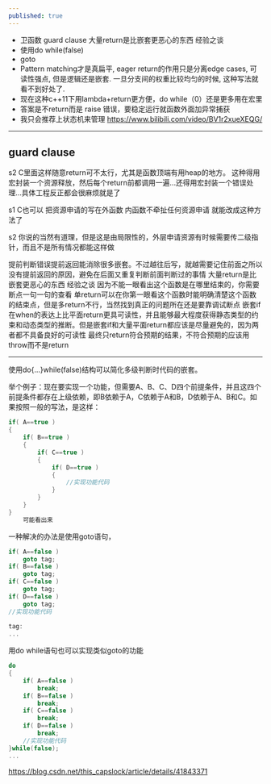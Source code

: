 ```yaml
---
published: true
---
```

* 卫函数 guard clause
  大量return是比嵌套更恶心的东西 经验之谈
* 使用do while(false)
* goto
* Pattern matching才是真扁平, eager return的作用只是分离edge cases, 可读性强点, 但是逻辑还是嵌套. 一旦分支间的权重比较均匀的时候, 这种写法就看不到好处了.
* 现在这种c++11下用lambda+return更方便，do while（0）还是更多用在宏里
* 答案是不return而是 raise 错误，要稳定运行就函数外面加异常捕获
* 我只会推荐上状态机来管理
  https://www.bilibili.com/video/BV1r2xueXEQG/
  
---
## guard clause

s2 C里面这样随意return可不太行，尤其是函数顶端有用heap的地方。
这种得用宏封装一个资源释放，然后每个return前都调用一遍...还得用宏封装一个错误处理...具体工程反正都会很麻烦就是了

s1 C也可以 把资源申请的写在外函数
内函数不牵扯任何资源申请
就能改成这种方法了

s2 你说的当然有道理，但是这是由局限性的，外层申请资源有时候需要传二级指针，而且不是所有情况都能这样做


提前判断错误提前返回能消除很多嵌套。不过越往后写，就越需要记住前面之所以没有提前返回的原因，避免在后面又重复判断前面判断过的事情
大量return是比嵌套更恶心的东西 经验之谈
因为不能一眼看出这个函数是在哪里结束的，你需要断点一句一句的查看
单return可以在你第一眼看这个函数时能明确清楚这个函数的结束点，但是多return不行，当然找到真正的问题所在还是要靠调试断点
嵌套if在when的表达上比平面return更具可读性，并且能够最大程度获得静态类型的约束和动态类型的推断。但是嵌套if和大量平面return都应该是尽量避免的，因为两者都不具备良好的可读性
最终只return符合预期的结果，不符合预期的应该用throw而不是return

---
使用do{...}while(false)结构可以简化多级判断时代码的嵌套。

举个例子：现在要实现一个功能，但需要A、B、C、D四个前提条件，并且这四个前提条件都存在上级依赖，即B依赖于A，C依赖于A和B，D依赖于A、B和C。如果按照一般的写法，是这样：
```c
if( A==true )
{
    if( B==true )
    {
        if( C==true )
        {
            if( D==true )
            {
                //实现功能代码
            }
        }
    }
}
    可能看出来
```

一种解决的办法是使用goto语句，
```c
if( A==false )
    goto tag;
if( B==false )
    goto tag;
if( C==false )
    goto tag;
if( D==false )
    goto tag;
//实现功能代码
 
tag:
...
```

用do while语句也可以实现类似goto的功能
```c
do
{
    if( A==false )
        break;
    if( B==false )
        break;
    if( C==false )
        break;
    if( D==false )
        break;
    //实现功能代码
}while(false);
...
```
  https://blog.csdn.net/this_capslock/article/details/41843371
